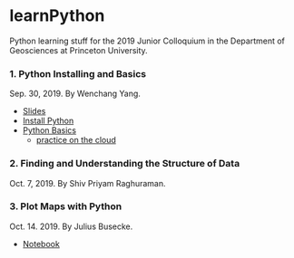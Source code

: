 # learnPython
Python learning stuff for the 2019 Junior Colloquium in the Department of Geosciences at Princeton University.

### 1. Python Installing and Basics
Sep. 30, 2019. By Wenchang Yang.
* [Slides](https://docs.google.com/presentation/d/1ug_xLaLQs1eXZPw54llCSflbR3_6Sv7Pp-Ud-MvyPmk/edit?usp=sharing)
* [Install Python](./install_python.md)
* [Python Basics](https://nbviewer.jupyter.org/github/wy2136/learnPython/blob/master/python_basics.ipynb)
    * [practice on the cloud](https://colab.research.google.com/drive/1BKXWN5I6yLK0ifjvWG5wZPrWgTdpEzA_)

### 2. Finding and Understanding the Structure of Data
Oct. 7, 2019. By Shiv Priyam Raghuraman.

### 3. Plot Maps with Python
Oct. 14. 2019. By Julius Busecke. 
* [Notebook](https://mybinder.org/v2/gh/jbusecke/teaching/master?filepath=notebooks%2FTutorial_plotting_maps.ipynb)
